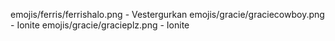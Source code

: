 emojis/ferris/ferrishalo.png - Vestergurkan
emojis/gracie/graciecowboy.png - Ionite
emojis/gracie/gracieplz.png - Ionite
